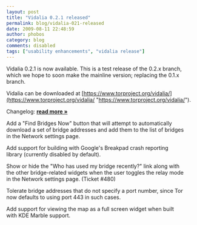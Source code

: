 ```yaml
---
layout: post
title: "Vidalia 0.2.1 released"
permalink: blog/vidalia-021-released
date: 2009-08-11 22:48:59
author: phobos
category: blog
comments: disabled
tags: ["usability enhancements", "vidalia release"]
---
```


Vidalia 0.2.1 is now available. This is a test release of the 0.2.x branch, which we hope to soon make the mainline version; replacing the 0.1.x branch.

Vidalia can be downloaded at [https://www.torproject.org/vidalia/](https://www.torproject.org/vidalia/ "https://www.torproject.org/vidalia/").

Changelog: [**read more »**](https://blog.torproject.org/blog/vidalia-021-released)

Add a "Find Bridges Now" button that will attempt to automatically  
 download a set of bridge addresses and add them to the list of bridges  
 in the Network settings page.

Add support for building with Google's Breakpad crash reporting  
 library (currently disabled by default).

Show or hide the "Who has used my bridge recently?" link along with  
 the other bridge-related widgets when the user toggles the relay mode  
 in the Network settings page. (Ticket \#480)

Tolerate bridge addresses that do not specify a port number, since Tor  
 now defaults to using port 443 in such cases.

Add support for viewing the map as a full screen widget when built  
 with KDE Marble support.
